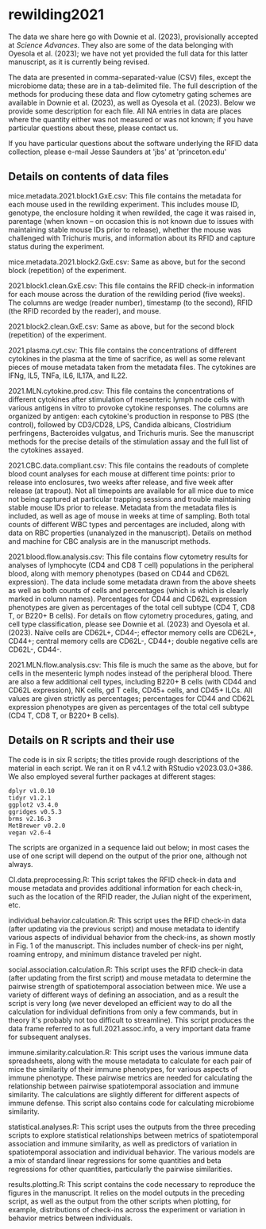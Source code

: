 # rewilding2021
The data we share here go with Downie et al. (2023), provisionally accepted at <i>Science Advances</i>.  They also are some of the data belonging with Oyesola et al. (2023); we have not yet provided the full data for this latter manuscript, as it is currently being revised.

The data are presented in comma-separated-value (CSV) files, except the microbiome data; these are in a tab-delimited file. The full description of the methods for producing these data and flow cytometry gating schemes are available in Downie et al. (2023), as well as Oyesola et al. (2023). Below we provide some description for each file. All NA entries in data are places where the quantity either was not measured or was not known; if you have particular questions about these, please contact us.

If you have particular questions about the software underlying the RFID data collection, please e-mail Jesse Saunders at 'jbs' at 'princeton.edu'

## Details on contents of data files
mice.metadata.2021.block1.GxE.csv: This file contains the metadata for each mouse used in the rewilding experiment. This includes mouse ID, genotype, the enclosure holding it when rewilded, the cage it was raised in, parentage (when known – on occasion this is not known due to issues with maintaining stable mouse IDs prior to release), whether the mouse was challenged with Trichuris muris, and information about its RFID and capture status during the experiment.

mice.metadata.2021.block2.GxE.csv: Same as above, but for the second block (repetition) of the experiment.

2021.block1.clean.GxE.csv: This file contains the RFID check-in information for each mouse across the duration of the rewilding period (five weeks). The columns are wedge (reader number), timestamp (to the second), RFID (the RFID recorded by the reader), and mouse.

2021.block2.clean.GxE.csv: Same as above, but for the second block (repetition) of the experiment.

2021.plasma.cyt.csv: This file contains the concentrations of different cytokines in the plasma at the time of sacrifice, as well as some relevant pieces of mouse metadata taken from the metadata files. The cytokines are IFNg, IL5, TNFa, IL6, IL17A, and IL22.

2021.MLN.cytokine.prod.csv: This file contains the concentrations of different cytokines after stimulation of mesenteric lymph node cells with various antigens in vitro to provoke cytokine responses. The columns are organized by antigen: each cytokine's production in response to PBS (the control), followed by CD3/CD28, LPS, Candida albicans, Clostridium perfringens, Bacteroides vulgatus, and Trichuris muris. See the manuscript methods for the precise details of the stimulation assay and the full list of the cytokines assayed.

2021.CBC.data.compliant.csv: This file contains the readouts of complete blood count analyses for each mouse at different time points: prior to release into enclosures, two weeks after release, and five week after release (at trapout). Not all timepoints are available for all mice due to mice not being captured at particular trapping sessions and trouble maintaining stable mouse IDs prior to release. Metadata from the metadata files is included, as well as age of mouse in weeks at time of sampling. Both total counts of different WBC types and percentages are included, along with data on RBC properties (unanalyzed in the manuscript). Details on method and machine for CBC analysis are in the manuscript methods.

2021.blood.flow.analysis.csv: This file contains flow cytometry results for analyses of lymphocyte (CD4 and CD8 T cell) populations in the peripheral blood, along with memory phenotypes (based on CD44 and CD62L expression). The data include some metadata drawn from the above sheets as well as both counts of cells and percentages (which is which is clearly marked in column names). Percentages for CD44 and CD62L expression phenotypes are given as percentages of the total cell subtype (CD4 T, CD8 T, or B220+ B cells). For details on flow cytometry procedures, gating, and cell type classification, please see Downie et al. (2023) and Oyesola et al. (2023). Naïve cells are CD62L+, CD44-; effector memory cells are CD62L+, CD44+; central memory cells are CD62L-, CD44+; double negative cells are CD62L-, CD44-.

2021.MLN.flow.analysis.csv: This file is much the same as the above, but for cells in the mesenteric lymph nodes instead of the peripheral blood. There are also a few additional cell types, including B220+ B cells (with CD44 and CD62L expression), NK cells, gd T cells, CD45+ cells, and CD45+ ILCs. All values are given strictly as percentages; percentages for CD44 and CD62L expression phenotypes are given as percentages of the total cell subtype (CD4 T, CD8 T, or B220+ B cells).


## Details on R scripts and their use
The code is in six R scripts; the titles provide rough descriptions of the material in each script. We ran it on R v4.1.2 with RStudio v2023.03.0+386. We also employed several further packages at different stages:

    dplyr v1.0.10
    tidyr v1.2.1
    ggplot2 v3.4.0
    ggridges v0.5.3
    brms v2.16.3
    MetBrewer v0.2.0
    vegan v2.6-4

The scripts are organized in a sequence laid out below; in most cases the use of one script will depend on the output of the prior one, although not always.

CI.data.preprocessing.R: This script takes the RFID check-in data and mouse metadata and provides additional information for each check-in, such as the location of the RFID reader, the Julian night of the experiment, etc.

individual.behavior.calculation.R: This script uses the RFID check-in data (after updating via the previous script) and mouse metadata to identify various aspects of individual behavior from the check-ins, as shown mostly in Fig. 1 of the manuscript. This includes number of check-ins per night, roaming entropy, and minimum distance traveled per night.

social.association.calculation.R: This script uses the RFID check-in data (after updating from the first script) and mouse metadata to determine the pairwise strength of spatiotemporal association between mice. We use a variety of different ways of defining an association, and as a result the script is very long (we never developed an efficient way to do all the calculation for individual definitions from only a few commands, but in theory it's probably not too difficult to streamline). This script produces the data frame referred to as full.2021.assoc.info, a very important data frame for subsequent analyses.

immune.similarity.calculation.R: This script uses the various immune data spreadsheets, along with the mouse metadata to calculate for each pair of mice the similarity of their immune phenotypes, for various aspects of immune phenotype. These pairwise metrics are needed for calculating the relationship between pairwise spatiotemporal association and immune similarity. The calculations are slightly different for different aspects of immune defense. This script also contains code for calculating microbiome similarity.

statistical.analyses.R: This script uses the outputs from the three preceding scripts to explore statistical relationships between metrics of spatiotemporal association and immune similarity, as well as predictors of variation in spatiotemporal association and individual behavior. The various models are a mix of standard linear regressions for some quantities and beta regressions for other quantities, particularly the pairwise similarities.

results.plotting.R: This script contains the code necessary to reproduce the figures in the manuscript. It relies on the model outputs in the preceding script, as well as the output from the other scripts when plotting, for example, distributions of check-ins across the experiment or variation in behavior metrics between individuals.
